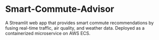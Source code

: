 # Smart-Commute-Advisor
A Streamlit web app that provides smart commute recommendations by fusing real-time traffic, air quality, and weather data. Deployed as a containerized microservice on AWS ECS.
